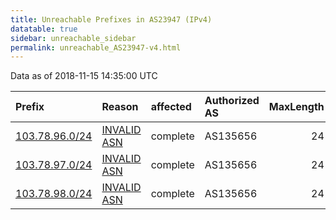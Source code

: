 ```yaml
---
title: Unreachable Prefixes in AS23947 (IPv4)
datatable: true
sidebar: unreachable_sidebar
permalink: unreachable_AS23947-v4.html
---
```


Data as of 2018-11-15 14:35:00 UTC


<div class="datatable-begin"></div>

| Prefix                                                 | Reason                                                                                                | affected   | Authorized AS   |   MaxLength | Anchor                                       |   unreachable /24s |
|:-------------------------------------------------------|:------------------------------------------------------------------------------------------------------|:-----------|:----------------|------------:|:---------------------------------------------|-------------------:|
| [103.78.96.0/24](https://stat.ripe.net/103.78.96.0/24) | [INVALID ASN](https://rpki-validator.ripe.net/announcement-preview?asn=AS23947&prefix=103.78.96.0/24) | complete   | AS135656        |          24 | [APNIC](unreachable_APNIC_RPKI_Root-v4.html) |                  1 |
| [103.78.97.0/24](https://stat.ripe.net/103.78.97.0/24) | [INVALID ASN](https://rpki-validator.ripe.net/announcement-preview?asn=AS23947&prefix=103.78.97.0/24) | complete   | AS135656        |          24 | [APNIC](unreachable_APNIC_RPKI_Root-v4.html) |                  1 |
| [103.78.98.0/24](https://stat.ripe.net/103.78.98.0/24) | [INVALID ASN](https://rpki-validator.ripe.net/announcement-preview?asn=AS23947&prefix=103.78.98.0/24) | complete   | AS135656        |          24 | [APNIC](unreachable_APNIC_RPKI_Root-v4.html) |                  1 |

<div class="datatable-end"></div>